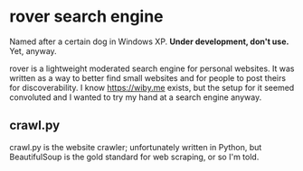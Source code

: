 # rover search engine

Named after a certain dog in Windows XP.
**Under development, don't use.** Yet, anyway.

rover is a lightweight moderated search engine for personal websites.
It was written as a way to better find small websites and for people to post
theirs for discoverability.
I know <https://wiby.me> exists, but the setup for it seemed convoluted and I
wanted to try my hand at a search engine anyway.

## crawl.py

crawl.py is the website crawler; unfortunately written in Python, but
BeautifulSoup is the gold standard for web scraping, or so I'm told.
